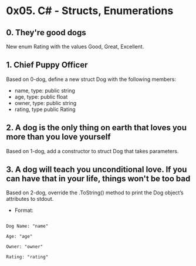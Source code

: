 # 0x05. C# - Structs, Enumerations

## 0. They're good dogs
New enum Rating with the values Good, Great, Excellent.

## 1. Chief Puppy Officer
Based on 0-dog, define a new struct Dog with the following members:
* name, type: public string
* age, type: public float
* owner, type: public string
* rating, type public Rating

## 2. A dog is the only thing on earth that loves you more than you love yourself
Based on 1-dog, add a constructor to struct Dog that takes parameters.

## 3. A dog will teach you unconditional love. If you can have that in your life, things won't be too bad
Based on 2-dog, override the .ToString() method to print the Dog object’s attributes to stdout.

* Format:

<code>
Dog Name: "name"
</code>

<code>
Age: "age"
</code>

<code>
Owner: "owner"
</code>

<code>
Rating: "rating"
</code>

